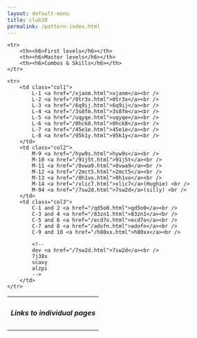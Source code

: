 ```yaml
---
layout: default-menu
title: club38 
permalink: /pattern-index.html
---
```


<table class="individualPatternLinks">
    <tr>
        <th colspan="3">
            <h5>Links to individual pages</h5>
        </th>
    </tr>

    <tr>
        <th><h6>First levels</h6></th>
        <th><h6>Master levels</h6></th>
        <th><h6>Combos & Skills</h6></th>
    </tr>

    <tr>
        <td class="col1">
            L-1 <a href="/xjanm.html">xjanm</a><br />
            L-2 <a href="/0tr3x.html">0tr3x</a><br />
            L-3 <a href="/6q9ij.html">6q9ij</a><br />
            L-4 <a href="/3s8fm.html">3s8fm</a><br />
            L-5 <a href="/uqyqe.html">uqyqe</a><br />
            L-6 <a href="/0hck8.html">0hck8</a><br />
            L-7 <a href="/45e1e.html">45e1e</a><br />
            L-8 <a href="/95k1y.html">95k1y</a><br />
        </td>
        <td class="col2">
            M-9 <a href="/hyw9s.html">hyw9s</a><br />
            M-10 <a href="/91j5t.html">91j5t</a><br />
            M-11 <a href="/0vwa9.html">0vwa9</a><br />
            M-12 <a href="/2mct5.html">2mct5</a><br />
            M-13 <a href="/0h1vo.html">0h1vo</a><br />
            M-14 <a href="/xlic7.html">xlic7</a>(Hughie) <br />
            M-94 <a href="/7sw2d.html">7sw2d</a>(silly) <br />
        </td>
        <td class="col3">
            C-1 and 2 <a href="/qd5o0.html">qd5o0</a><br />
            C-3 and 4 <a href="/83zn1.html">83zn1</a><br />
            C-5 and 6 <a href="/ecd7o.html">ecd7o</a><br />
            C-7 and 8 <a href="/adofn.html">adofn</a><br />
            C-9 and 10 <a href="/h80xx.html">h80xx</a><br />

            <!--
            dev <a href="/7sw2d.html">7sw2d</a><br />
            7j38x
            scaxy
            alzpi
            -->
        </td>
    </tr>
</table>
